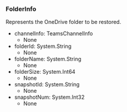### FolderInfo
Represents the OneDrive folder to be restored.

- channelInfo: TeamsChannelInfo
  - None
- folderId: System.String
  - None
- folderName: System.String
  - None
- folderSize: System.Int64
  - None
- snapshotId: System.String
  - None
- snapshotNum: System.Int32
  - None
